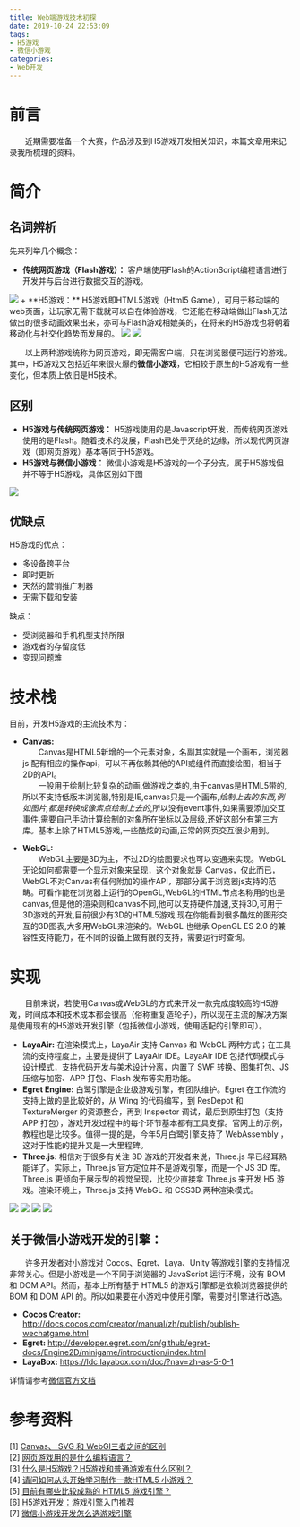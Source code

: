 ```yaml
---
title: Web端游戏技术初探
date: 2019-10-24 22:53:09
tags:
- H5游戏
- 微信小游戏
categories:
- Web开发
---
```


# 前言 
&emsp;&emsp;近期需要准备一个大赛，作品涉及到H5游戏开发相关知识，本篇文章用来记录我所梳理的资料。
<!-- more -->
# 简介
## 名词辨析
先来列举几个概念：  
+ **传统网页游戏（Flash游戏）：** 客户端使用Flash的ActionScript编程语言进行开发并与后台进行数据交互的游戏。
<img src="https://raw.githubusercontent.com/VinceMar/hexo_pic/master/img/20191025014431.png"/>
+ **H5游戏：** H5游戏即HTML5游戏（Html5 Game），可用于移动端的web页面，让玩家无需下载就可以自在体验游戏，它还能在移动端做出Flash无法做出的很多动画效果出来，亦可与Flash游戏相媲美的，在将来的H5游戏也将朝着移动化与社交化趋势而发展的。  
<img src="https://raw.githubusercontent.com/VinceMar/hexo_pic/master/img/20191025014514.png"/>
<img src="https://raw.githubusercontent.com/VinceMar/hexo_pic/master/img/20191025014608.png"/>

&emsp;&emsp;以上两种游戏统称为网页游戏，即无需客户端，只在浏览器便可运行的游戏。其中，H5游戏又包括近年来很火爆的**微信小游戏**，它相较于原生的H5游戏有一些变化，但本质上依旧是H5技术。

## 区别

+ **H5游戏与传统网页游戏：** H5游戏使用的是Javascript开发，而传统网页游戏使用的是Flash。随着技术的发展，Flash已处于灭绝的边缘，所以现代网页游戏（即网页游戏）基本等同于H5游戏。
+ **H5游戏与微信小游戏：** 微信小游戏是H5游戏的一个子分支，属于H5游戏但并不等于H5游戏，具体区别如下图
<img src="https://raw.githubusercontent.com/VinceMar/hexo_pic/master/img/20191025011029.png"/>

## 优缺点
H5游戏的优点：
+ 多设备跨平台
+ 即时更新
+ 天然的营销推广利器
+ 无需下载和安装

缺点：
+ 受浏览器和手机机型支持所限
+ 游戏者的存留度低
+ 变现问题难

# 技术栈
目前，开发H5游戏的主流技术为：
+ **Canvas:**  
&emsp;&emsp;Canvas是HTML5新增的一个元素对象，名副其实就是一个画布，浏览器 js 配有相应的操作api，可以不再依赖其他的API或组件而直接绘图，相当于2D的API。  
&emsp;&emsp;一般用于绘制比较复杂的动画,做游戏之类的,由于canvas是HTML5带的,所以不支持低版本浏览器,特别是IE,canvas只是一个画布,*绘制上去的东西,例如图片,都是转换成像素点绘制上去的*,所以没有event事件,如果需要添加交互事件,需要自己手动计算绘制的对象所在坐标以及层级,还好这部分有第三方库。基本上除了HTML5游戏,一些酷炫的动画,正常的网页交互很少用到。  

+ **WebGL:**  
&emsp;&emsp;WebGL主要是3D为主，不过2D的绘图要求也可以变通来实现。WebGL无论如何都需要一个显示对象来呈现，这个对象就是 Canvas，仅此而已，WebGL不对Canvas有任何附加的操作API，那部分属于浏览器js支持的范畴。可看作能在浏览器上运行的OpenGL,WebGL的HTML节点名称用的也是canvas,但是他的渲染则和canvas不同,他可以支持硬件加速,支持3D,可用于3D游戏的开发,目前很少有3D的HTML5游戏,现在你能看到很多酷炫的图形交互的3D图表,大多用WebGL来渲染的。WebGL 也继承 OpenGL ES 2.0 的兼容性支持能力，在不同的设备上做有限的支持，需要运行时查询。  

# 实现
&emsp;&emsp;目前来说，若使用Canvas或WebGL的方式来开发一款完成度较高的H5游戏，时间成本和技术成本都会很高（俗称重复造轮子），所以现在主流的解决方案是使用现有的H5游戏开发引擎（包括微信小游戏，使用适配的引擎即可）。
+ **LayaAir:** 在渲染模式上，LayaAir 支持 Canvas 和 WebGL 两种方式；在工具流的支持程度上，主要是提供了 LayaAir IDE。LayaAir IDE 包括代码模式与设计模式，支持代码开发与美术设计分离，内置了 SWF 转换、图集打包、JS 压缩与加密、APP 打包、Flash 发布等实用功能。
+ **Egret Engine:** 白鹭引擎是企业级游戏引擎，有团队维护。Egret 在工作流的支持上做的是比较好的，从 Wing 的代码编写，到 ResDepot 和 TextureMerger 的资源整合，再到 Inspector 调试，最后到原生打包（支持 APP 打包），游戏开发过程中的每个环节基本都有工具支撑。官网上的示例，教程也是比较多。值得一提的是，今年5月白鹭引擎支持了 WebAssembly ，这对于性能的提升又是一大里程碑。
+ **Three.js:** 相信对于很多有关注 3D 游戏的开发者来说，Three.js 早已经耳熟能详了。实际上，Three.js 官方定位并不是游戏引擎，而是一个 JS 3D 库。Three.js 更倾向于展示型的视觉呈现，比较少直接拿 Three.js 来开发 H5 游戏。渲染环境上，Three.js 支持 WebGL 和 CSS3D 两种渲染模式。  

<img src="https://raw.githubusercontent.com/VinceMar/hexo_pic/master/img/20191025014914.gif"/>
<img src="https://raw.githubusercontent.com/VinceMar/hexo_pic/master/img/%E6%BC%94%E7%A4%BA3.gif"/>
<img src="https://raw.githubusercontent.com/VinceMar/hexo_pic/master/img/%E6%BC%94%E7%A4%BA4.gif"/>
<img src="https://raw.githubusercontent.com/VinceMar/hexo_pic/master/img/%E6%BC%94%E7%A4%BA2.gif"/>

## 关于微信小游戏开发的引擎：
&emsp;&emsp;许多开发者对小游戏对 Cocos、Egret、Laya、Unity 等游戏引擎的支持情况非常关心。但是小游戏是一个不同于浏览器的 JavaScript 运行环境，没有 BOM 和 DOM API。然而，基本上所有基于 HTML5 的游戏引擎都是依赖浏览器提供的 BOM 和 DOM API 的。所以如果要在小游戏中使用引擎，需要对引擎进行改造。  
+ **Cocos Creator:** http://docs.cocos.com/creator/manual/zh/publish/publish-wechatgame.html
+ **Egret:** http://developer.egret.com/cn/github/egret-docs/Engine2D/minigame/introduction/index.html
+ **LayaBox:** https://ldc.layabox.com/doc/?nav=zh-as-5-0-1  

详情请参考[微信官方文档](https://developers.weixin.qq.com/minigame/dev/tutorial/base/engine.html)

# 参考资料
[1] [Canvas、 SVG 和 WebGl三者之间的区别](https://blog.csdn.net/Thea12138/article/details/79723380)  
[2] [网页游戏用的是什么编程语言？](https://www.zhihu.com/question/20464392)  
[3] [什么是H5游戏？H5游戏和普通游戏有什么区别？](http://ask.zol.com.cn/q/2116045.html)  
[4] [请问如何从头开始学习制作一款HTML5 小游戏？](https://www.zhihu.com/question/19954833)  
[5] [目前有哪些比较成熟的 HTML5 游戏引擎？](https://www.zhihu.com/question/20079322)  
[6] [H5游戏开发：游戏引擎入门推荐](https://aotu.io/notes/2017/12/27/h5-game-engine-recommend/index.html)  
[7] [微信小游戏开发怎么选游戏引擎](https://zhuanlan.zhihu.com/p/66962195)